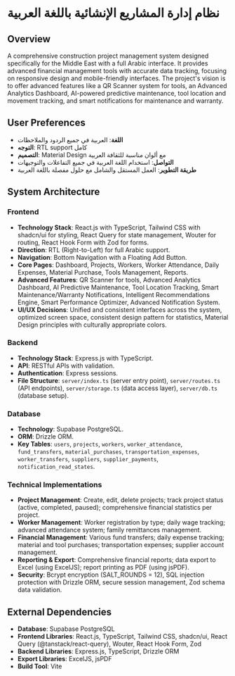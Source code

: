 # نظام إدارة المشاريع الإنشائية باللغة العربية

## Overview
A comprehensive construction project management system designed specifically for the Middle East with a full Arabic interface. It provides advanced financial management tools with accurate data tracking, focusing on responsive design and mobile-friendly interfaces. The project's vision is to offer advanced features like a QR Scanner system for tools, an Advanced Analytics Dashboard, AI-powered predictive maintenance, tool location and movement tracking, and smart notifications for maintenance and warranty.

## User Preferences
- **اللغة**: العربية في جميع الردود والملاحظات
- **التوجه**: RTL support كامل
- **التصميم**: Material Design مع ألوان مناسبة للثقافة العربية
- **التواصل**: استخدام اللغة العربية في جميع التفاعلات والتوجيهات
- **طريقة التطوير**: العمل المستقل والشامل مع حلول مفصلة باللغة العربية

## System Architecture

### Frontend
- **Technology Stack**: React.js with TypeScript, Tailwind CSS with shadcn/ui for styling, React Query for state management, Wouter for routing, React Hook Form with Zod for forms.
- **Direction**: RTL (Right-to-Left) for full Arabic support.
- **Navigation**: Bottom Navigation with a Floating Add Button.
- **Core Pages**: Dashboard, Projects, Workers, Worker Attendance, Daily Expenses, Material Purchase, Tools Management, Reports.
- **Advanced Features**: QR Scanner for tools, Advanced Analytics Dashboard, AI Predictive Maintenance, Tool Location Tracking, Smart Maintenance/Warranty Notifications, Intelligent Recommendations Engine, Smart Performance Optimizer, Advanced Notification System.
- **UI/UX Decisions**: Unified and consistent interfaces across the system, optimized screen space, consistent design pattern for statistics, Material Design principles with culturally appropriate colors.

### Backend
- **Technology Stack**: Express.js with TypeScript.
- **API**: RESTful APIs with validation.
- **Authentication**: Express sessions.
- **File Structure**: `server/index.ts` (server entry point), `server/routes.ts` (API endpoints), `server/storage.ts` (data access layer), `server/db.ts` (database setup).

### Database
- **Technology**: Supabase PostgreSQL.
- **ORM**: Drizzle ORM.
- **Key Tables**: `users`, `projects`, `workers`, `worker_attendance`, `fund_transfers`, `material_purchases`, `transportation_expenses`, `worker_transfers`, `suppliers`, `supplier_payments`, `notification_read_states`.

### Technical Implementations
- **Project Management**: Create, edit, delete projects; track project status (active, completed, paused); comprehensive financial statistics per project.
- **Worker Management**: Worker registration by type; daily wage tracking; advanced attendance system; family remittances management.
- **Financial Management**: Various fund transfers; daily expense tracking; material and tool purchases; transportation expenses; supplier account management.
- **Reporting & Export**: Comprehensive financial reports; data export to Excel (using ExcelJS); report printing as PDF (using jsPDF).
- **Security**: Bcrypt encryption (SALT_ROUNDS = 12), SQL injection protection with Drizzle ORM, secure session management, Zod schema data validation.

## External Dependencies
- **Database**: Supabase PostgreSQL
- **Frontend Libraries**: React.js, TypeScript, Tailwind CSS, shadcn/ui, React Query (@tanstack/react-query), Wouter, React Hook Form, Zod
- **Backend Libraries**: Express.js, TypeScript, Drizzle ORM
- **Export Libraries**: ExcelJS, jsPDF
- **Build Tool**: Vite